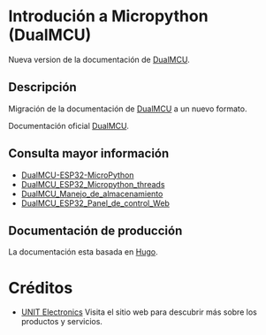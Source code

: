 # Introdución  a Micropython (DualMCU)

Nueva version de la documentación de [DualMCU](https://unit-electronics-mx.github.io/DualMCU_Curso_introductorio/).

## Descripción

Migración de la documentación de [DualMCU](https://unit-electronics.github.io/DualMCU_Curso_introductorio/) a un nuevo formato.



Documentación oficial [DualMCU](https://github.com/UNIT-Electronics/DualMCU).



## Consulta mayor información
+ [DualMCU-ESP32-MicroPython](https://github.com/UNIT-Electronics/DualMCU-ESP32-MicroPython)
+ [DualMCU_ESP32_Micropython_threads](https://github.com/UNIT-Electronics/DualMCU_ESP32_Micropython_threads)
 + [DualMCU_Manejo_de_almacenamiento](https://github.com/UNIT-Electronics/DualMCU_Manejo_de_almacenamiento)
 + [DualMCU_ESP32_Panel_de_control_Web](https://github.com/UNIT-Electronics/DualMCU_ESP32_Panel_de_control_Web)


## Documentación de producción

La documentación esta basada en [Hugo](https://gohugo.io/).

# Créditos



+ [UNIT Electronics](https://uelectronics.com/) Visita el sitio web para descubrir más sobre los productos y servicios.